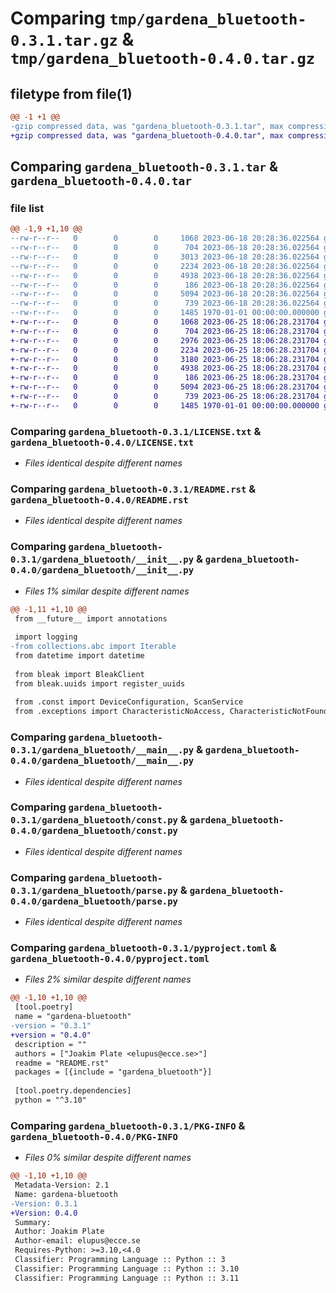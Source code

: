 # Comparing `tmp/gardena_bluetooth-0.3.1.tar.gz` & `tmp/gardena_bluetooth-0.4.0.tar.gz`

## filetype from file(1)

```diff
@@ -1 +1 @@
-gzip compressed data, was "gardena_bluetooth-0.3.1.tar", max compression
+gzip compressed data, was "gardena_bluetooth-0.4.0.tar", max compression
```

## Comparing `gardena_bluetooth-0.3.1.tar` & `gardena_bluetooth-0.4.0.tar`

### file list

```diff
@@ -1,9 +1,10 @@
--rw-r--r--   0        0        0     1068 2023-06-18 20:28:36.022564 gardena_bluetooth-0.3.1/LICENSE.txt
--rw-r--r--   0        0        0      704 2023-06-18 20:28:36.022564 gardena_bluetooth-0.3.1/README.rst
--rw-r--r--   0        0        0     3013 2023-06-18 20:28:36.022564 gardena_bluetooth-0.3.1/gardena_bluetooth/__init__.py
--rw-r--r--   0        0        0     2234 2023-06-18 20:28:36.022564 gardena_bluetooth-0.3.1/gardena_bluetooth/__main__.py
--rw-r--r--   0        0        0     4938 2023-06-18 20:28:36.022564 gardena_bluetooth-0.3.1/gardena_bluetooth/const.py
--rw-r--r--   0        0        0      186 2023-06-18 20:28:36.022564 gardena_bluetooth-0.3.1/gardena_bluetooth/exceptions.py
--rw-r--r--   0        0        0     5094 2023-06-18 20:28:36.022564 gardena_bluetooth-0.3.1/gardena_bluetooth/parse.py
--rw-r--r--   0        0        0      739 2023-06-18 20:28:36.022564 gardena_bluetooth-0.3.1/pyproject.toml
--rw-r--r--   0        0        0     1485 1970-01-01 00:00:00.000000 gardena_bluetooth-0.3.1/PKG-INFO
+-rw-r--r--   0        0        0     1068 2023-06-25 18:06:28.231704 gardena_bluetooth-0.4.0/LICENSE.txt
+-rw-r--r--   0        0        0      704 2023-06-25 18:06:28.231704 gardena_bluetooth-0.4.0/README.rst
+-rw-r--r--   0        0        0     2976 2023-06-25 18:06:28.231704 gardena_bluetooth-0.4.0/gardena_bluetooth/__init__.py
+-rw-r--r--   0        0        0     2234 2023-06-25 18:06:28.231704 gardena_bluetooth-0.4.0/gardena_bluetooth/__main__.py
+-rw-r--r--   0        0        0     3180 2023-06-25 18:06:28.231704 gardena_bluetooth-0.4.0/gardena_bluetooth/client.py
+-rw-r--r--   0        0        0     4938 2023-06-25 18:06:28.231704 gardena_bluetooth-0.4.0/gardena_bluetooth/const.py
+-rw-r--r--   0        0        0      186 2023-06-25 18:06:28.231704 gardena_bluetooth-0.4.0/gardena_bluetooth/exceptions.py
+-rw-r--r--   0        0        0     5094 2023-06-25 18:06:28.231704 gardena_bluetooth-0.4.0/gardena_bluetooth/parse.py
+-rw-r--r--   0        0        0      739 2023-06-25 18:06:28.231704 gardena_bluetooth-0.4.0/pyproject.toml
+-rw-r--r--   0        0        0     1485 1970-01-01 00:00:00.000000 gardena_bluetooth-0.4.0/PKG-INFO
```

### Comparing `gardena_bluetooth-0.3.1/LICENSE.txt` & `gardena_bluetooth-0.4.0/LICENSE.txt`

 * *Files identical despite different names*

### Comparing `gardena_bluetooth-0.3.1/README.rst` & `gardena_bluetooth-0.4.0/README.rst`

 * *Files identical despite different names*

### Comparing `gardena_bluetooth-0.3.1/gardena_bluetooth/__init__.py` & `gardena_bluetooth-0.4.0/gardena_bluetooth/__init__.py`

 * *Files 1% similar despite different names*

```diff
@@ -1,11 +1,10 @@
 from __future__ import annotations
 
 import logging
-from collections.abc import Iterable
 from datetime import datetime
 
 from bleak import BleakClient
 from bleak.uuids import register_uuids
 
 from .const import DeviceConfiguration, ScanService
 from .exceptions import CharacteristicNoAccess, CharacteristicNotFound
```

### Comparing `gardena_bluetooth-0.3.1/gardena_bluetooth/__main__.py` & `gardena_bluetooth-0.4.0/gardena_bluetooth/__main__.py`

 * *Files identical despite different names*

### Comparing `gardena_bluetooth-0.3.1/gardena_bluetooth/const.py` & `gardena_bluetooth-0.4.0/gardena_bluetooth/const.py`

 * *Files identical despite different names*

### Comparing `gardena_bluetooth-0.3.1/gardena_bluetooth/parse.py` & `gardena_bluetooth-0.4.0/gardena_bluetooth/parse.py`

 * *Files identical despite different names*

### Comparing `gardena_bluetooth-0.3.1/pyproject.toml` & `gardena_bluetooth-0.4.0/pyproject.toml`

 * *Files 2% similar despite different names*

```diff
@@ -1,10 +1,10 @@
 [tool.poetry]
 name = "gardena-bluetooth"
-version = "0.3.1"
+version = "0.4.0"
 description = ""
 authors = ["Joakim Plate <elupus@ecce.se>"]
 readme = "README.rst"
 packages = [{include = "gardena_bluetooth"}]
 
 [tool.poetry.dependencies]
 python = "^3.10"
```

### Comparing `gardena_bluetooth-0.3.1/PKG-INFO` & `gardena_bluetooth-0.4.0/PKG-INFO`

 * *Files 0% similar despite different names*

```diff
@@ -1,10 +1,10 @@
 Metadata-Version: 2.1
 Name: gardena-bluetooth
-Version: 0.3.1
+Version: 0.4.0
 Summary: 
 Author: Joakim Plate
 Author-email: elupus@ecce.se
 Requires-Python: >=3.10,<4.0
 Classifier: Programming Language :: Python :: 3
 Classifier: Programming Language :: Python :: 3.10
 Classifier: Programming Language :: Python :: 3.11
```

